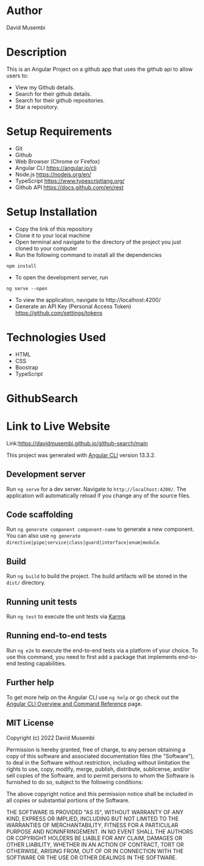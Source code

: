 # Author
David Musembi

# Description
This is an  Angular Project on a github app that uses the github api to allow users to:
* View my Github details.
* Search for their github details.
* Search for their github repositories.
* Star a repository.
# Setup Requirements
* Git
* Github
* Web Browser (Chrome or Firefox)
* Angular CLI https://angular.io/cli
* Node.js https://nodejs.org/en/
* TypeScript https://www.typescriptlang.org/
* Github API https://docs.github.com/en/rest

# Setup Installation
* Copy the link of this repository
* Clone it to your local machine
* Open terminal and navigate to the directory of the project you just cloned to your computer
* Run the following command to install all the dependencies
``` 
npm install
```
* To open the development server, run 
```
ng serve --open
```
* To view the application, navigate to  http://localhost:4200/ 
* Generate an API Key (Personal Access Token) https://github.com/settings/tokens

# Technologies Used
* HTML
* CSS
* Boostrap
* TypeScript
# GithubSearch
# Link to Live Website
Link:https://davidmusembi.github.io/github-search/main

This project was generated with [Angular CLI](https://github.com/angular/angular-cli) version 13.3.2.

## Development server

Run `ng serve` for a dev server. Navigate to `http://localhost:4200/`. The application will automatically reload if you change any of the source files.

## Code scaffolding

Run `ng generate component component-name` to generate a new component. You can also use `ng generate directive|pipe|service|class|guard|interface|enum|module`.

## Build

Run `ng build` to build the project. The build artifacts will be stored in the `dist/` directory.

## Running unit tests

Run `ng test` to execute the unit tests via [Karma](https://karma-runner.github.io).

## Running end-to-end tests

Run `ng e2e` to execute the end-to-end tests via a platform of your choice. To use this command, you need to first add a package that implements end-to-end testing capabilities.

## Further help

To get more help on the Angular CLI use `ng help` or go check out the [Angular CLI Overview and Command Reference](https://angular.io/cli) page.

## MIT License

Copyright (c) 2022 David Musembi

Permission is hereby granted, free of charge, to any person obtaining a copy
of this software and associated documentation files (the "Software"), to deal
in the Software without restriction, including without limitation the rights
to use, copy, modify, merge, publish, distribute, sublicense, and/or sell
copies of the Software, and to permit persons to whom the Software is
furnished to do so, subject to the following conditions:

The above copyright notice and this permission notice shall be included in all
copies or substantial portions of the Software.

THE SOFTWARE IS PROVIDED "AS IS", WITHOUT WARRANTY OF ANY KIND, EXPRESS OR
IMPLIED, INCLUDING BUT NOT LIMITED TO THE WARRANTIES OF MERCHANTABILITY,
FITNESS FOR A PARTICULAR PURPOSE AND NONINFRINGEMENT. IN NO EVENT SHALL THE
AUTHORS OR COPYRIGHT HOLDERS BE LIABLE FOR ANY CLAIM, DAMAGES OR OTHER
LIABILITY, WHETHER IN AN ACTION OF CONTRACT, TORT OR OTHERWISE, ARISING FROM,
OUT OF OR IN CONNECTION WITH THE SOFTWARE OR THE USE OR OTHER DEALINGS IN THE
SOFTWARE.
